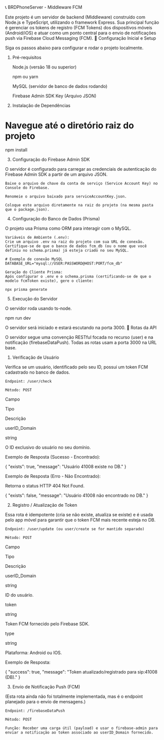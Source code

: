 📞 BRDPhoneServer - Middleware FCM

Este projeto é um servidor de backend (Middleware) construído com Node.js e TypeScript, utilizando o framework Express. Sua principal função é gerenciar os tokens de registro (FCM Tokens) dos dispositivos móveis (Android/iOS) e atuar como um ponto central para o envio de notificações push via Firebase Cloud Messaging (FCM).
🚀 Configuração Inicial e Setup

Siga os passos abaixo para configurar e rodar o projeto localmente.
1. Pré-requisitos

    Node.js (versão 18 ou superior)

    npm ou yarn

    MySQL (servidor de banco de dados rodando)

    Firebase Admin SDK Key (Arquivo JSON)

2. Instalação de Dependências

# Navegue até o diretório raiz do projeto
npm install

3. Configuração do Firebase Admin SDK

O servidor é configurado para carregar as credenciais de autenticação do Firebase Admin SDK a partir de um arquivo JSON.

    Baixe o arquivo de chave da conta de serviço (Service Account Key) no Console do Firebase.

    Renomeie o arquivo baixado para serviceAccountKey.json.

    Coloque este arquivo diretamente na raiz do projeto (na mesma pasta que o package.json).

4. Configuração do Banco de Dados (Prisma)

O projeto usa Prisma como ORM para interagir com o MySQL.

    Variáveis de Ambiente (.env):
    Crie um arquivo .env na raiz do projeto com sua URL de conexão. Certifique-se de que o banco de dados fcm_db (ou o nome que você definiu no schema.prisma) já esteja criado no seu MySQL.

    # Exemplo de conexão MySQL
    DATABASE_URL="mysql://USER:PASSWORD@HOST:PORT/fcm_db"

    Geração do Cliente Prisma:
    Após configurar o .env e o schema.prisma (certificando-se de que o modelo fcmToken existe), gere o cliente:

    npx prisma generate

5. Execução do Servidor

O servidor roda usando ts-node.

npm run dev

O servidor será iniciado e estará escutando na porta 3000.
🔌 Rotas da API

O servidor segue uma convenção RESTful focada no recurso (user) e na notificação (firebaseDataPush). Todas as rotas usam a porta 3000 na URL base.
1. Verificação de Usuário

Verifica se um usuário, identificado pelo seu ID, possui um token FCM cadastrado no banco de dados.

    Endpoint: /user/check

    Método: POST

Campo
	

Tipo
	

Descrição

userID_Domain
	

string
	

O ID exclusivo do usuário no seu domínio.

Exemplo de Resposta (Sucesso - Encontrado):

{
  "exists": true,
  "message": "Usuário 41008 existe no DB."
}

Exemplo de Resposta (Erro - Não Encontrado):

Retorna o status HTTP 404 Not Found.

{
  "exists": false,
  "message": "Usuário 41008 não encontrado no DB."
}

2. Registro / Atualização de Token

Essa rota é idempotente (cria se não existe, atualiza se existe) e é usada pelo app móvel para garantir que o token FCM mais recente esteja no DB.

    Endpoint: /user/update (ou user/create se for mantido separado)

    Método: POST

Campo
	

Tipo
	

Descrição

userID_Domain
	

string
	

ID do usuário.

token
	

string
	

Token FCM fornecido pelo Firebase SDK.

type
	

string
	

Plataforma: Android ou IOS.

Exemplo de Resposta:

{
  "success": true,
  "message": "Token atualizado/registrado para sip:41008 (DB)."
}

3. Envio de Notificação Push (FCM)

(Esta rota ainda não foi totalmente implementada, mas é o endpoint planejado para o envio de mensagens.)

    Endpoint: /firebaseDataPush

    Método: POST

    Função: Receber uma carga útil (payload) e usar o firebase-admin para enviar a notificação ao token associado ao userID_Domain fornecido.

